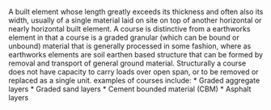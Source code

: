 A built element whose length greatly exceeds its thickness and often also its width, usually of a single material laid on site on top of another horizontal or nearly horizontal built element. A course is distinctive from a earthworks element in that a course is a graded granular (which can be bound or unbound) material that is generally processed in some fashion, where as earthworks elements are soil earthen based structure that can be formed by removal and transport of general ground material.
Structurally a course does not have capacity to carry loads over open span, or to be removed or replaced as a single unit. examples of courses include:
\* Graded aggregate layers
\* Graded sand layers
\* Cement bounded material (CBM)
\* Asphalt layers
